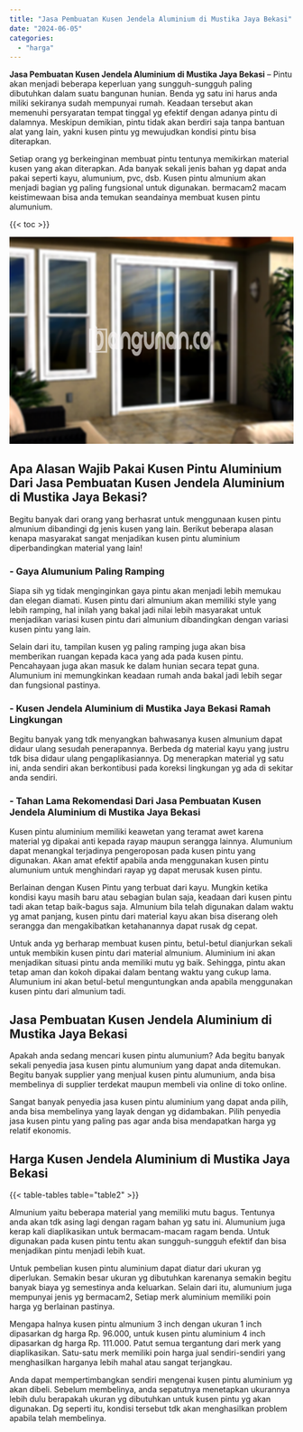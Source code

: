 ```yaml
---
title: "Jasa Pembuatan Kusen Jendela Aluminium di Mustika Jaya Bekasi"
date: "2024-06-05"
categories: 
  - "harga"
---
```


**Jasa Pembuatan Kusen Jendela Aluminium di Mustika Jaya Bekasi** – Pintu akan menjadi beberapa keperluan yang sungguh-sungguh paling dibutuhkan dalam suatu bangunan hunian. Benda yg satu ini harus anda miliki sekiranya sudah mempunyai rumah. Keadaan tersebut akan memenuhi persyaratan tempat tinggal yg efektif dengan adanya pintu di dalamnya. Meskipun demikian, pintu tidak akan berdiri saja tanpa bantuan alat yang lain, yakni kusen pintu yg mewujudkan kondisi pintu bisa diterapkan.

Setiap orang yg berkeinginan membuat pintu tentunya memikirkan material kusen yang akan diterapkan. Ada banyak sekali jenis bahan yg dapat anda pakai seperti kayu, alumunium, pvc, dsb. Kusen pintu almunium akan menjadi bagian yg paling fungsional untuk digunakan. bermacam2 macam keistimewaan bisa anda temukan seandainya membuat kusen pintu alumunium.

{{< toc >}}

![Jasa Pembuatan Kusen Jendela Aluminium di Mustika Jaya Bekasi](/images/harga-kusen-jendela-alumunium-30.png)

## Apa Alasan Wajib Pakai Kusen Pintu Aluminium Dari Jasa Pembuatan Kusen Jendela Aluminium di Mustika Jaya Bekasi?

Begitu banyak dari orang yang berhasrat untuk menggunaan kusen pintu almunium dibandingi dg jenis kusen yang lain. Berikut beberapa alasan kenapa masyarakat sangat menjadikan kusen pintu aluminium diperbandingkan material yang lain!

### \- Gaya Alumunium Paling Ramping

Siapa sih yg tidak menginginkan gaya pintu akan menjadi lebih memukau dan elegan diamati. Kusen pintu dari almunium akan memiliki style yang lebih ramping, hal inilah yang bakal jadi nilai lebih masyarakat untuk menjadikan variasi kusen pintu dari almunium dibandingkan dengan variasi kusen pintu yang lain.

Selain dari itu, tampilan kusen yg paling ramping juga akan bisa memberikan ruangan kepada kaca yang ada pada kusen pintu. Pencahayaan juga akan masuk ke dalam hunian secara tepat guna. Alumunium ini memungkinkan keadaan rumah anda bakal jadi lebih segar dan fungsional pastinya.

### \- Kusen Jendela Aluminium di Mustika Jaya Bekasi Ramah Lingkungan

Begitu banyak yang tdk menyangkan bahwasanya kusen almunium dapat didaur ulang sesudah penerapannya. Berbeda dg material kayu yang justru tdk bisa didaur ulang pengaplikasiannya. Dg menerapkan material yg satu ini, anda sendiri akan berkontibusi pada koreksi lingkungan yg ada di sekitar anda sendiri.

### \- Tahan Lama Rekomendasi Dari Jasa Pembuatan Kusen Jendela Aluminium di Mustika Jaya Bekasi

Kusen pintu aluminium memiliki keawetan yang teramat awet karena material yg dipakai anti kepada rayap maupun serangga lainnya. Alumunium dapat menangkal terjadinya pengeroposan pada kusen pintu yang digunakan. Akan amat efektif apabila anda menggunakan kusen pintu alumunium untuk menghindari rayap yg dapat merusak kusen pintu.

Berlainan dengan Kusen Pintu yang terbuat dari kayu. Mungkin ketika kondisi kayu masih baru atau sebagian bulan saja, keadaan dari kusen pintu tadi akan tetap baik-bagus saja. Almunium bila telah digunakan dalam waktu yg amat panjang, kusen pintu dari material kayu akan bisa diserang oleh serangga dan mengakibatkan ketahanannya dapat rusak dg cepat.

Untuk anda yg berharap membuat kusen pintu, betul-betul dianjurkan sekali untuk membikin kusen pintu dari material almunium. Aluminium ini akan menjadikan situasi pintu anda memiliki mutu yg baik. Sehingga, pintu akan tetap aman dan kokoh dipakai dalam bentang waktu yang cukup lama. Alumunium ini akan betul-betul menguntungkan anda apabila menggunakan kusen pintu dari almunium tadi.

## Jasa Pembuatan Kusen Jendela Aluminium di Mustika Jaya Bekasi

Apakah anda sedang mencari kusen pintu alumunium? Ada begitu banyak sekali penyedia jasa kusen pintu alumunium yang dapat anda ditemukan. Begitu banyak supplier yang menjual kusen pintu alumunium, anda bisa membelinya di supplier terdekat maupun membeli via online di toko online.

Sangat banyak penyedia jasa kusen pintu aluminium yang dapat anda pilih, anda bisa membelinya yang layak dengan yg didambakan. Pilih penyedia jasa kusen pintu yang paling pas agar anda bisa mendapatkan harga yg relatif ekonomis.

## Harga Kusen Jendela Aluminium di Mustika Jaya Bekasi

{{< table-tables table="table2" >}}

Almunium yaitu beberapa material yang memiliki mutu bagus. Tentunya anda akan tdk asing lagi dengan ragam bahan yg satu ini. Alumunium juga kerap kali diaplikasikan untuk bermacam-macam ragam benda. Untuk digunakan pada kusen pintu tentu akan sungguh-sungguh efektif dan bisa menjadikan pintu menjadi lebih kuat.

Untuk pembelian kusen pintu aluminium dapat diatur dari ukuran yg diperlukan. Semakin besar ukuran yg dibutuhkan karenanya semakin begitu banyak biaya yg semestinya anda keluarkan. Selain dari itu, alumunium juga mempunyai jenis yg bermacam2, Setiap merk aluminium memiliki poin harga yg berlainan pastinya.

Mengapa halnya kusen pintu almunium 3 inch dengan ukuran 1 inch dipasarkan dg harga Rp. 96.000, untuk kusen pintu aluminium 4 inch dipasarkan dg harga Rp. 111.000. Patut semua tergantung dari merk yang diaplikasikan. Satu-satu merk memiliki poin harga jual sendiri-sendiri yang menghasilkan harganya lebih mahal atau sangat terjangkau.

Anda dapat mempertimbangkan sendiri mengenai kusen pintu aluminium yg akan dibeli. Sebelum membelinya, anda sepatutnya menetapkan ukurannya lebih dulu berapakah ukuran yg dibutuhkan untuk kusen pintu yg akan digunakan. Dg seperti itu, kondisi tersebut tdk akan menghasilkan problem apabila telah membelinya.
